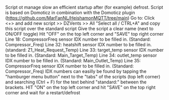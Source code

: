 Script ot manage slow an efficient startup after (for example) defrost.
Script is based on Domoticz in combination with the Domoticz plugin (https://github.com/MarFanNL/HeishamonMQTT/tree/main)
Go to: <Settings> <More Options> <Events>
  Click <+> and add new script >> DZVents >> All
  "Select all / CTRL+A" and copy this script over the standard script
  Give the script a clear name (next to ON/OFF toggle)
  Hit "OFF" on the top left corner and "SAVE" top right corner
  Line 18: CompressorFreq sensor IDX number to be filled in. (Standard: Compressor_Freq)
  Line 32: heatshift sensor IDX number to be filled in. (standard: Z1_Heat_Request_Temp)
  Line 33: target_temp sensor IDX number to be filled in. (Standard: Main_Target_Temp)
  Line 34: outlet_temp sensor IDX number to be filled in.  (Standard: Main_Outlet_Temp)
  Line 35: CompressorFreq sensor IDX number to be filled in. (Standard: Compressor_Freq)
  IDX numbers can easilly be found by tapping the "hamburger menu button" next to the "tabs" of the scripts (top left corner) and searching (Ctrl + F) for the text behind "standard:" between the brackets.
  HIT "ON" on the top left corner and hit "SAVE" on the top right corner and wait for a restart/defrost
